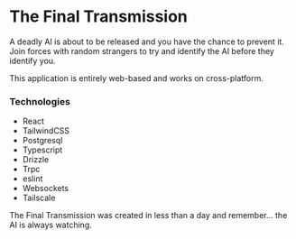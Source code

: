 # The Final Transmission

A deadly AI is about to be released and you have the chance to prevent it. Join forces with random strangers to try and identify the AI before they identify you.

This application is entirely web-based and works on cross-platform. 

### Technologies
- React
- TailwindCSS
- Postgresql
- Typescript
- Drizzle
- Trpc
- eslint
- Websockets
- Tailscale

The Final Transmission was created in less than a day and remember... the AI is always watching.
